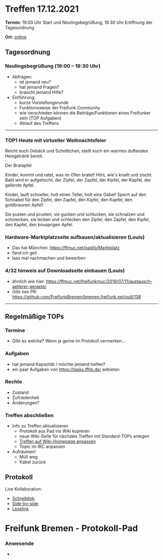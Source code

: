 # Treffen 17.12.2021

**Termin:** 19:00 Uhr Start und Neulingsbegrüßung, 19:30 Uhr Eröffnung der Tagesordnung

**Ort:** [online](https://bremen.freifunk.net/to/videokonf)

## Tagesordnung
### Neulingsbegrüßung (19:00 – 19:30 Uhr)

- Abfragen:
    - ist jemand neu?
    - hat jemand Fragen?
    - braucht jemand Hilfe?
- Einführung:
    - kurze Vorstellungsrunde
    - Funktionsweise der Freifunk Community
    - wie verschieden können die Beiträge/Funktionen eines Freifunker sein (TOP Aufgaben)
    - Ablauf des Treffens

---
### TOP1 Heute mit virtueller Weihnachtsfeier
Reicht euch Gebäck und Schnittchen, stellt euch ein warmes duftendes Heisgetränk bereit.

Der Bratapfel

Kinder, kommt und ratet, was im Ofen bratet!
Hört, wie's knallt und zischt. Bald wird er aufgetischt,
der Zipfel, der Zapfel, der Kipfel, der Kapfel,
der gelbrote Apfel.

Kinder, lauft schneller, holt einen Teller,
holt eine Gabel! Sperrt auf den Schnabel
für den Zipfel, den Zapfel, den Kipfel, den Kapfel,
den goldbraunen Apfel!

Sie pusten und prusten, sie gucken und schlucken,
sie schnalzen und schmecken, sie lecken und schlecken
den Zipfel, den Zapfel, den Kipfel, den Kapfel,
den knusprigen Apfel.


### Hardware-Marktplatzseite aufbauen/aktualisieren (Louis)
- Das hat München: https://ffmuc.net/pad/p/Marktplatz
- fand ich geil
- lass mal nachmachen und bewerben

### 4/32 hinweis auf Downloadseite einbauen (Louis)
- ähnlich wie hier: https://ffmuc.net/freifunkmuc/2019/07/11/austausch-aelterer-geraete/
- Gibt nen PR: https://github.com/FreifunkBremen/bremen.freifunk.net/pull/138


---
## Regelmäßige TOPs

### Termine

- Gibt es welche? Wenn ja gerne im Protokoll vermerken...

### Aufgaben

- hat jemand Kapazität / möchte jemand helfen?
- ein paar Aufgaben von https://tasks.ffhb.de/ anbieten

### Rechte

- Zustand
- Zufriedenheit
- Änderungen?

### Treffen abschließen

- Info zu Treffen aktualisieren
  - Protokoll aus Pad ins Wiki kopieren
  - neue Wiki-Seite für nächstes Treffen mit Standard-TOPs anlegen
  - [Treffen auf Wiki-Homepage anpassen](https://wiki.bremen.freifunk.net/Home)
  - Topic im IRC anpassen
- Aufräumen!
  - Müll weg
  - Kabel zurück

## Protokoll

Live Kollaboration:

* [Schreiblink](https://hackmd.io/AwDgnA7ATArKC0BGGBjAzPALAUzSeARgYgGzxQAmEFFwiKBEKAhkA===?edit)
* [Side-by-side](https://hackmd.io/AwDgnA7ATArKC0BGGBjAzPALAUzSeARgYgGzxQAmEFFwiKBEKAhkA===?both)
* [Leselink](https://hackmd.io/AwDgnA7ATArKC0BGGBjAzPALAUzSeARgYgGzxQAmEFFwiKBEKAhkA===?view)

# Freifunk Bremen - Protokoll-Pad

### Anwesende
- 